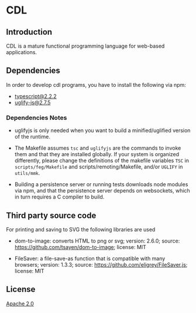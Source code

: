 CDL
===

## Introduction

CDL is a mature functional programming language for web-based applications.

## Dependencies

In order to develop cdl programs, you have to install the following via npm:

* typescript@2.2.2
* uglify-js@2.7.5

### Dependencies Notes

* uglifyjs is only needed when you want to build a minified/uglified version of
  the runtime.

* The Makefile assumes `tsc` and `uglifyjs` are the commands to invoke
  them and that they are installed globally. If your system is organized
  differently, please change the definitions of the makefile variables `TSC` in
  `scripts/feg/Makefile` and scripts/remoting/Makefile, and/or `UGLIFY` in
  `utils/mmk`.

* Building a persistence server or running tests downloads node
  modules via npm, and that the persistence server depends on websockets, which
  in turn requires a C compiler to build.

## Third party source code

For printing and saving to SVG the following libraries are used

* dom-to-image: converts HTML to png or svg;
  version: 2.6.0;
  source: https://github.com/tsayen/dom-to-image;
  license: MIT

* FileSaver: a file-save-as function that is compatible with many browsers;
  version: 1.3.3;
  source: https://github.com/eligrey/FileSaver.js;
  license: MIT

## License

[Apache 2.0](./link_to_license_file)
